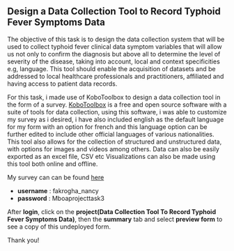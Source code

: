 ## Design a Data Collection Tool to Record Typhoid Fever Symptoms Data

The objective of this task is to design the data collection system that will be used to collect typhoid fever clinical data symptom variables that will allow us not only to confirm the diagnosis but above all to determine the level of severity of the disease, taking into account, local and context specificities e.g, language.
This tool should enable the acquisition of datasets and be addressed to local healthcare professionals and practitioners, affiliated and having access to patient data records.

For this task, i made use of KoboToolbox to design a data collection tool in the form of a survey.
[KoboToolbox](https://www.kobotoolbox.org/) is a free and open source software with a suite of tools for data collection, using this software, i was able to customize my survey as i desired, i have also included english as the default language for my form with an option for french and this language option can be further edited to include other official languages of various nationalities.
This tool also allows for the collection of structured and unstructured data, with options for images and videos among others. Data can also be easily exported as an excel file, CSV etc
Visualizations can also be made using this tool both online and offline.

My survey can can be found [here](https://kf.kobotoolbox.org/#/forms)
* __username__ : fakrogha_nancy
* __password__ : Mboaprojecttask3

After __login__, click on the __project(Data Collection Tool To Record Typhoid Fever Symptoms Data)__, then the __summary__ tab and select __preview form__ to see a copy of this undeployed form.

Thank you!
